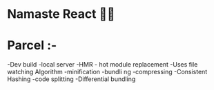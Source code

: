 # Namaste React 🚀🚀

# Parcel :-

-Dev build
-local server
-HMR - hot module replacement
-Uses file watching Algorithm
-minification
-bundli ng
-compressing
-Consistent Hashing
-code splitting
-Differential bundling
